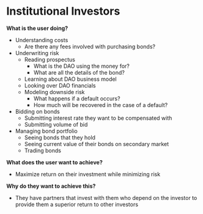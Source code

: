 # Institutional Investors

**What is the user doing?**

- Understanding costs
  - Are there any fees involved with purchasing bonds?
- Underwriting risk
  - Reading prospectus
    - What is the DAO using the money for?
    - What are all the details of the bond?
  - Learning about DAO business model
  - Looking over DAO financials
  - Modeling downside risk
    - What happens if a default occurs?
    - How much will be recovered in the case of a default?
- Bidding on bonds
  - Submitting interest rate they want to be compensated with
  - Submitting volume of bid
- Managing bond portfolio
  - Seeing bonds that they hold
  - Seeing current value of their bonds on secondary market
  - Trading bonds

**What does the user want to achieve?**

- Maximize return on their investment while minimizing risk

**Why do they want to achieve this?**

- They have partners that invest with them who depend on the investor to provide them a superior return to other investors
